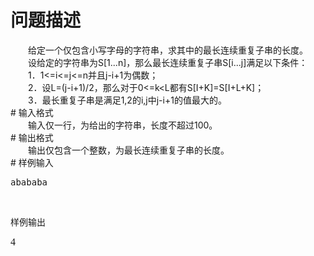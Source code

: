 <div id="pcont1" style="margin-top:20px; display:block;">

# 问题描述

<div class="pdcont">　　给定一个仅包含小写字母的字符串，求其中的最长连续重复子串的长度。<br/>
　　设给定的字符串为S[1...n]，那么最长连续重复子串S[i...j]满足以下条件：<br/>
　　1．1&lt;=i&lt;=j&lt;=n并且j-i+1为偶数；<br/>
　　2．设L=(j-i+1)/2，那么对于0&lt;=k&lt;L都有S[I+K]=S[I+L+K]；<br/>
　　3．最长重复子串是满足1,2的i,j中j-i+1的值最大的。</div>
# 输入格式

<div class="pdcont">　　输入仅一行，为给出的字符串，长度不超过100。</div>
# 输出格式

<div class="pdcont">　　输出仅包含一个整数，为最长连续重复子串的长度。</div>
# 样例输入

<pre class="pddata">abababa</pre>
<p></p>
<br/><p></p><p class="subtitle">样例输出</p><p class="probcontent">
</p><p><font face="Times New Roman" size="3"></font></p><pre><font face="Times New Roman" size="3">4</font></pre>
<p></p>
<br/>



</div>